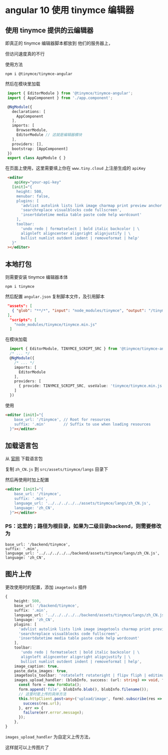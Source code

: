 # angular 10 使用 tinymce 编辑器

## 使用 tinymce 提供的云编辑器

即真正的 tinymce 编辑器脚本都放到 他们的服务器上，

但访问速度真的不行

使用方法

```
npm i @tinymce/tinymce-angular
```

然后在模块里加载

```ts
 import { EditorModule } from '@tinymce/tinymce-angular';
 import { AppComponent } from './app.component';

 @NgModule({
   declarations: [
     AppComponent
   ],
   imports: [
     BrowserModule,
     EditorModule // 这就是编辑器模块
   ],
   providers: [],
   bootstrap: [AppComponent]
 })
 export class AppModule { }
```

在页面上使用，这里需要填上你在 `www.tiny.cloud` 上注册生成的 `apiKey`

```html
 <editor
    apiKey="your-api-key"
   [init]="{
     height: 500,
     menubar: false,
     plugins: [
       'advlist autolink lists link image charmap print preview anchor',
       'searchreplace visualblocks code fullscreen',
       'insertdatetime media table paste code help wordcount'
     ],
     toolbar:
       'undo redo | formatselect | bold italic backcolor | \
       alignleft aligncenter alignright alignjustify | \
       bullist numlist outdent indent | removeformat | help'
   }"
 ></editor>
```

## 本地打包

则需要安装 tinymce 编辑器本体

```
npm i tinymce
```

然后配置 `angular.json` 复制脚本文件，及引用脚本

```json
 "assets": [
   { "glob": "**/*", "input": "node_modules/tinymce", "output": "/tinymce/" }
 ],
  "scripts": [
    "node_modules/tinymce/tinymce.min.js"
  ]
```

在模块加载

```ts
  import { EditorModule, TINYMCE_SCRIPT_SRC } from '@tinymce/tinymce-angular';
  /* ... */
  @NgModule({
    /* ... */
    imports: [
      EditorModule
    ],
    providers: [
      { provide: TINYMCE_SCRIPT_SRC, useValue: 'tinymce/tinymce.min.js' }
    ]
  })
```

使用

```html
<editor [init]="{
    base_url: '/tinymce', // Root for resources
    suffix: '.min'        // Suffix to use when loading resources
  }"></editor>
```

## 加载语言包

从 [官网](https://www.tiny.cloud/get-tiny/language-packages/) 下载语言包

复制 `zh_CN.js` 到 `src/assets/tinymce/langs` 目录下


然后再使用时加上配置

```html
<editor [init]="{
    base_url: '/tinymce',
    suffix: '.min',
    language_url: '../../../../../assets/tinymce/langs/zh_CN.js',
    language: 'zh_CN',
  }"></editor>
```

### PS：这里的；路径为根目录，如果为二级目录backend，则需要修改为

```
base_url: '/backend/tinymce',
suffix: '.min',
language_url: '../../../../../backend/assets/tinymce/langs/zh_CN.js',
language: 'zh_CN',
```

## 图片上传

更改使用时的配置，添加 `imagetools` 插件

```ts
{
    height: 500,
    base_url: '/backend/tinymce',
    suffix: '.min',
    language_url: '../../../../../backend/assets/tinymce/langs/zh_CN.js',
    language: 'zh_CN',
    plugins: [
      'advlist autolink lists link image imagetools charmap print preview anchor',
      'searchreplace visualblocks code fullscreen',
      'insertdatetime media table paste code help wordcount'
    ],
    toolbar:
       'undo redo | formatselect | bold italic backcolor | \
       alignleft aligncenter alignright alignjustify | \
       bullist numlist outdent indent | removeformat | help',
    image_caption: true,
    paste_data_images: true,
    imagetools_toolbar: 'rotateleft rotateright | flipv fliph | editimage imageoptions',
    images_upload_handler: (blobInfo, success: (url: string) => void, failure: (error: string) => void) => {
      const form = new FormData();
      form.append('file', blobInfo.blob(), blobInfo.filename());
      // 这里时是上传的具体方法
      this.httpClient.post<any>('upload/image', form).subscribe(res => {
        success(res.url);
      }, err => {
        failure(err.error.message);
      });
    },
}
```

`images_upload_handler` 为自定义上传方法，

这样就可以上传图片了